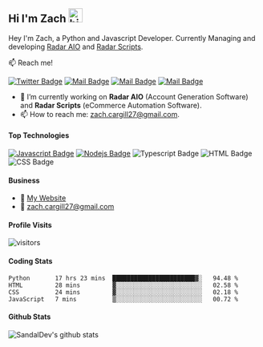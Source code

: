 ## Hi I'm Zach <img src="https://user-images.githubusercontent.com/1303154/88677602-1635ba80-d120-11ea-84d8-d263ba5fc3c0.gif" width="28px" alt="hi">

Hey I'm Zach, a Python and Javascript Developer. Currently Managing and developing [Radar AIO](https://twitter.com/Radar_AIO) and [Radar Scripts](https://twitter.com/RadarScripts).

:mailbox: Reach me!

[![Twitter Badge](https://img.shields.io/badge/-@SandalDev-1ca0f1?style=flat&labelColor=1ca0f1&logo=twitter&logoColor=white&link=https://twitter.com/SandalDev)](https://twitter.com/SandalDev) [![Mail Badge](https://img.shields.io/badge/-Sandal-e74c3c?style=flat&labelColor=e74c3c&logo=youtube&logoColor=white)](https://www.youtube.com/channel/UCKKHkFHz4UQKYulN3k7uliA) [![Mail Badge](https://img.shields.io/badge/-@zachcargill-e84393?style=flat&labelColor=e84393&logo=instagram&logoColor=white)](https://instagram.com/zachcargill) [![Mail Badge](https://img.shields.io/badge/-zachcargill-c0392b?style=flat&labelColor=c0392b&logo=gmail&logoColor=white)](mailto:zach.cargill27@gmail.com)

<!-- TODO: Add last video link -->

- 🔭 I’m currently working on **Radar AIO** (Account Generation Software) and **Radar Scripts** (eCommerce Automation Software).
- 📫 How to reach me: zach.cargill27@gmail.com.

#### Top Technologies

<!-- TODO: Make technologies links takes you to repositories -->

[![Javascript Badge](https://img.shields.io/badge/-Javascript-F0DB4F?style=for-the-badge&labelColor=black&logo=javascript&logoColor=F0DB4F)](#)  [![Nodejs Badge](https://img.shields.io/badge/-Nodejs-3C873A?style=for-the-badge&labelColor=black&logo=node.js&logoColor=3C873A)](#) ![Typescript Badge](https://img.shields.io/badge/-Python-4584b6?style=for-the-badge&labelColor=black&logo=python&logoColor=4584b6) ![HTML Badge](https://img.shields.io/badge/-HTML-e34c26?style=for-the-badge&labelColor=black&logo=html5&logoColor=e34c26) ![CSS Badge](https://img.shields.io/badge/-CSS-264de4?style=for-the-badge&labelColor=black&logo=css3&logoColor=264de4)

#### Business
- :paperclip: [My Website](https://zachcargill.dev/)
- :email: zach.cargill27@gmail.com


#### Profile Visits 

 ![visitors](https://visitor-badge.glitch.me/badge?page_id=SandalDev.SandalDev)

 #### Coding Stats

<!--START_SECTION:waka-->
```text
Python       17 hrs 23 mins  ███████████████████████▓░   94.48 % 
HTML         28 mins         ▓░░░░░░░░░░░░░░░░░░░░░░░░   02.58 % 
CSS          24 mins         ▓░░░░░░░░░░░░░░░░░░░░░░░░   02.18 % 
JavaScript   7 mins          ▒░░░░░░░░░░░░░░░░░░░░░░░░   00.72 % 
```
<!--END_SECTION:waka-->

 #### Github Stats
 ![SandalDev's github stats](https://github-readme-stats.vercel.app/api?username=SandalDev&hide=contribs,prs&theme=tokyonight)


